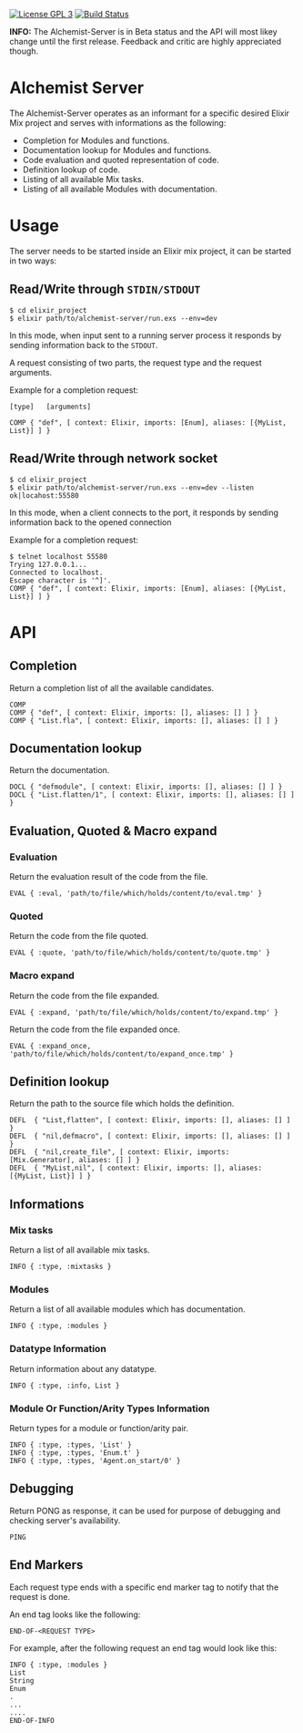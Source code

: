 [![License GPL 3](https://img.shields.io/badge/license-GPL_3-green.svg)](http://www.gnu.org/licenses/gpl-3.0.txt)
[![Build Status](https://img.shields.io/travis/tonini/alchemist-server.svg)](https://travis-ci.org/tonini/alchemist-server)

**INFO:** The Alchemist-Server is in Beta status and the API will most likey change until the first release. Feedback and critic are highly appreciated though.

# Alchemist Server

The Alchemist-Server operates as an informant for a specific desired
Elixir Mix project and serves with informations as the following:

* Completion for Modules and functions.
* Documentation lookup for Modules and functions.
* Code evaluation and quoted representation of code.
* Definition lookup of code.
* Listing of all available Mix tasks.
* Listing of all available Modules with documentation.

# Usage

The server needs to be started inside an Elixir mix project, it can be started in two ways:

## Read/Write through `STDIN/STDOUT`
```
$ cd elixir_project
$ elixir path/to/alchemist-server/run.exs --env=dev
```
In this mode, when input sent to a running server process it
responds by sending information back to the `STDOUT`.

A request consisting of two parts, the request type and the request arguments.

Example for a completion request:

```
[type]   [arguments]

COMP { "def", [ context: Elixir, imports: [Enum], aliases: [{MyList, List}] ] }
```

## Read/Write through network socket
```
$ cd elixir_project
$ elixir path/to/alchemist-server/run.exs --env=dev --listen
ok|locahost:55580
```
In this mode, when a client connects to the port, it
responds by sending information back to the opened connection

Example for a completion request:

```
$ telnet localhost 55580
Trying 127.0.0.1...
Connected to localhost.
Escape character is '^]'.
COMP { "def", [ context: Elixir, imports: [Enum], aliases: [{MyList, List}] ] }
```

# API

## Completion

Return a completion list of all the available candidates.

```
COMP
COMP { "def", [ context: Elixir, imports: [], aliases: [] ] }
COMP { "List.fla", [ context: Elixir, imports: [], aliases: [] ] }
```

## Documentation lookup

Return the documentation.

```
DOCL { "defmodule", [ context: Elixir, imports: [], aliases: [] ] }
DOCL { "List.flatten/1", [ context: Elixir, imports: [], aliases: [] ] }
```

## Evaluation, Quoted & Macro expand

### Evaluation

Return the evaluation result of the code from the file.

```
EVAL { :eval, 'path/to/file/which/holds/content/to/eval.tmp' }
```

### Quoted

Return the code from the file quoted.

```
EVAL { :quote, 'path/to/file/which/holds/content/to/quote.tmp' }
```

### Macro expand

Return the code from the file expanded.

```
EVAL { :expand, 'path/to/file/which/holds/content/to/expand.tmp' }
```

Return the code from the file expanded once.

```
EVAL { :expand_once, 'path/to/file/which/holds/content/to/expand_once.tmp' }
```

## Definition lookup

Return the path to the source file which holds the definition.

```
DEFL  { "List,flatten", [ context: Elixir, imports: [], aliases: [] ] }
DEFL  { "nil,defmacro", [ context: Elixir, imports: [], aliases: [] ] }
DEFL  { "nil,create_file", [ context: Elixir, imports: [Mix.Generator], aliases: [] ] }
DEFL  { "MyList,nil", [ context: Elixir, imports: [], aliases: [{MyList, List}] ] }
```

## Informations

### Mix tasks

Return a list of all available mix tasks.

```
INFO { :type, :mixtasks }
```

### Modules

Return a list of all available modules which has documentation.

```
INFO { :type, :modules }
```

### Datatype Information

Return information about any datatype.

```
INFO { :type, :info, List }
```

### Module Or Function/Arity Types Information

Return types for a module or function/arity pair.

```
INFO { :type, :types, 'List' }
INFO { :type, :types, 'Enum.t' }
INFO { :type, :types, 'Agent.on_start/0' }
```

## Debugging

Return PONG as response, it can be used for purpose of debugging and checking server's availability.

```
PING
```

## End Markers

Each request type ends with a specific end marker tag to notify that the request is done.

An end tag looks like the following:

```
END-OF-<REQUEST TYPE>
```

For example, after the following request an end tag would look like this:

```
INFO { :type, :modules }
List
String
Enum
.
...
....
END-OF-INFO
```
